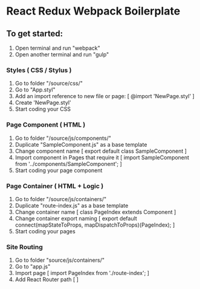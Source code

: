 # React Redux Webpack Boilerplate

## To get started:
1. Open terminal and run "webpack"
2. Open another terminal and run "gulp"

### Styles ( CSS / Stylus )
1. Go to folder "/source/css/"
2. Go to "App.styl"
3. Add an import reference to new file or page: [ @import 'NewPage.styl' ]
4. Create 'NewPage.styl'
5. Start coding your CSS

### Page Component ( HTML )
1. Go to folder "/source/js/components/"
2. Duplicate "SampleComponent.js" as a base template
3. Change component name [ export default class SampleComponent ]
4. Import component in Pages that require it [ import SampleComponent from '../components/SampleComponent'; ]
5. Start coding your page component

### Page Container ( HTML + Logic )
1. Go to folder "/source/js/containers/"
2. Duplicate "route-index.js" as a base template
3. Change container name [ class PageIndex extends Component ]
4. Change container export naming [ export default connect(mapStateToProps, mapDispatchToProps)(PageIndex); ]
5. Start coding your pages

### Site Routing 
1. Go to folder "source/js/containers/"
2. Go to "app.js"
3. Import page [ import PageIndex from './route-index'; ]
4. Add React Router path [ <PortalLayout exact path='/' component={PageIndex} /> ]
